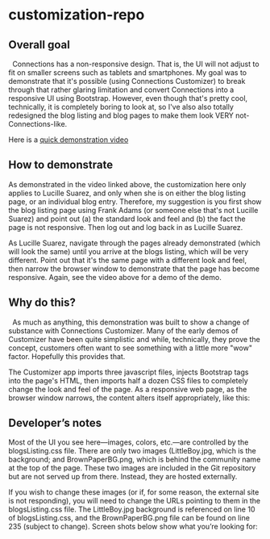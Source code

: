 # customization-repo

## Overall goal
 
Connections has a non-responsive design. That is, the UI will not adjust to fit on smaller screens such as tablets and smartphones. My goal was to demonstrate that it's possible (using Connections Customizer) to break through that rather glaring limitation and convert Connections into a responsive UI using Bootstrap. However, even though that's pretty cool, technically, it is completely boring to look at, so I've also also totally redesigned the blog listing and blog pages to make them look VERY not-Connections-like.

Here is a [quick demonstration video](https://apps.na.collabserv.com/files/app/file/22b255fd-2e2d-4617-929a-e33c807ec909)
 
## How to demonstrate

As demonstrated in the video linked above, the customization here only applies to Lucille Suarez, and only when she is on either the blog listing page, or an individual blog entry. Therefore, my suggestion is you first show the blog listing page using Frank Adams (or someone else that's not Lucille Suarez) and point out (a) the standard look and feel and (b) the fact the page is not responsive. Then log out and log back in as Lucille Suarez.

As Lucille Suarez, navigate through the pages already demonstrated (which will look the same) until you arrive at the blogs listing, which will be very different. Point out that it's the same page with a different look and feel, then narrow the browser window to demonstrate that the page has become responsive. Again, see the video above for a demo of the demo.

## Why do this?
 
As much as anything, this demonstration was built to show a change of substance with Connections Customizer. Many of the early demos of Customizer have been quite simplistic and while, technically, they prove the concept, customers often want to see something with a little more "wow" factor. Hopefully this provides that.

The Customizer app imports three javascript files, injects Bootstrap tags into the page's HTML, then imports half a dozen CSS files to completely change the look and feel of the page. As a responsive web page, as the browser window narrows, the content alters itself appropriately, like this:
 

## Developer’s notes

Most of the UI you see here—images, colors, etc.—are controlled by the blogsListing.css file. There are only two images (LittleBoy.jpg, which is the background; and BrownPaperBG.png, which is behind the community name at the top of the page. These two images are included in the Git repository but are not served up from there. Instead, they are hosted externally. 

If you wish to change these images (or if, for some reason, the external site is not responding), you will need to change the URLs pointing to them in the blogsListing.css file. The LittleBoy.jpg background is referenced on line 10 of blogsListing.css, and the BrownPaperBG.png file can be found on line 235 (subject to change). Screen shots below show what you’re looking for:

